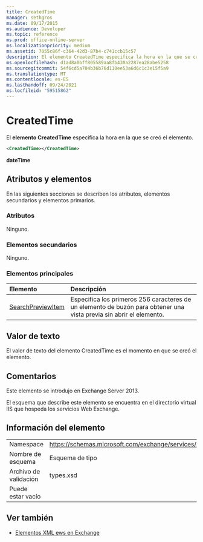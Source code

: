 ```yaml
---
title: CreatedTime
manager: sethgros
ms.date: 09/17/2015
ms.audience: Developer
ms.topic: reference
ms.prod: office-online-server
ms.localizationpriority: medium
ms.assetid: 7055c86f-c364-42d3-87b4-c741ccb15c57
description: El elemento CreatedTime especifica la hora en la que se creó el elemento.
ms.openlocfilehash: d1ad8a0bff805589aa8fb430a2287ea28abe5258
ms.sourcegitcommit: 54f6cd5a704b36b76d110ee53a6d6c1c3e15f5a9
ms.translationtype: MT
ms.contentlocale: es-ES
ms.lasthandoff: 09/24/2021
ms.locfileid: "59515862"
---
```

# <a name="createdtime"></a>CreatedTime

El **elemento CreatedTime** especifica la hora en la que se creó el elemento. 
  
```xml
<CreatedTime></CreatedTime>
```

 **dateTime**
## <a name="attributes-and-elements"></a>Atributos y elementos

En las siguientes secciones se describen los atributos, elementos secundarios y elementos primarios.
  
### <a name="attributes"></a>Atributos

Ninguno.
  
### <a name="child-elements"></a>Elementos secundarios

Ninguno.
  
### <a name="parent-elements"></a>Elementos principales

|**Elemento**|**Descripción**|
|:-----|:-----|
|[SearchPreviewItem](searchpreviewitem.md) <br/> |Especifica los primeros 256 caracteres de un elemento de buzón para obtener una vista previa sin abrir el elemento.  <br/> |
   
## <a name="text-value"></a>Valor de texto

El valor de texto del elemento CreatedTime es el momento en que se creó el elemento. 
  
## <a name="remarks"></a>Comentarios

Este elemento se introdujo en Exchange Server 2013.
  
El esquema que describe este elemento se encuentra en el directorio virtual IIS que hospeda los servicios Web Exchange.
  
## <a name="element-information"></a>Información del elemento

|||
|:-----|:-----|
|Namespace  <br/> |https://schemas.microsoft.com/exchange/services/2006/types  <br/> |
|Nombre de esquema  <br/> |Esquema de tipo  <br/> |
|Archivo de validación  <br/> |types.xsd  <br/> |
|Puede estar vacío  <br/> ||
   
## <a name="see-also"></a>Ver también



- [Elementos XML ews en Exchange](ews-xml-elements-in-exchange.md)

